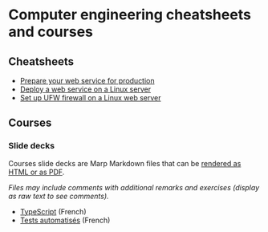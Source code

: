 # Computer engineering cheatsheets and courses

## Cheatsheets

- [Prepare your web service for production](/cheatsheets/prepare-web-app-production/README.md)
- [Deploy a web service on a Linux server](/cheatsheets/linux-web-deployment/)
- [Set up UFW firewall on a Linux web server](/cheatsheets/set-up-ufw-firewall-linux-web/README.md)

## Courses

### Slide decks

Courses slide decks are Marp Markdown files that can be [rendered as HTML or as PDF](https://github.com/marp-team/marp-cli?tab=readme-ov-file#try-it-now).

_Files may include comments with additional remarks and exercises (display as raw text to see comments)._

- [TypeScript](/courses/slide-decks/typescript/deck.md) (French)
- [Tests automatisés](/courses/slide-decks/tests-automatises/deck.md) (French)
